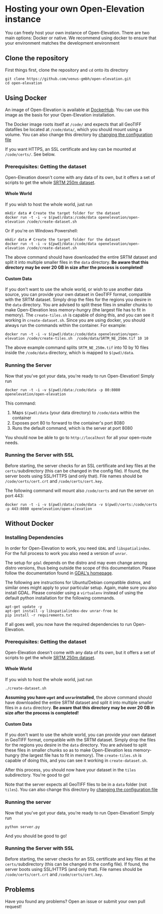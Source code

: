 # Hosting your own Open-Elevation instance

You can freely host your own instance of Open-Elevation. There are two main options: Docker or native. We recommend using docker to ensure that your environment matches the development environment

## Clone the repository
First things first, clone the repository and `cd` onto its directory

```
git clone https://github.com/venus-gmbh/open-elevation.git
cd open-elevation
```

## Using Docker

An image of Open-Elevation is available at [DockerHub](https://hub.docker.com/r/openelevation/open-elevation/). You can use this image as the basis for your Open-Elevation installation.

The Docker image roots itself at `/code/` and expects that all GeoTIFF datafiles be located at `/code/data/`, which you should mount using a volume. You can also change this directory by [changing the configuration file](#configuration-file)

If you want HTTPS, an SSL certificate and key can be mounted at `/code/certs/`. See below.

### Prerequisites: Getting the dataset

Open-Elevation doesn't come with any data of its own, but it offers a set of scripts to get the whole [SRTM 250m dataset](https://srtm.csi.cgiar.org).

#### Whole World

If you wish to host the whole world, just run

```
mkdir data # Create the target folder for the dataset
docker run -t -i -v $(pwd)/data:/code/data openelevation/open-elevation /code/create-dataset.sh
```
Or if you're on Windows Powershell:
```
mkdir data # Create the target folder for the dataset
docker run -t -i -v ${pwd}/data:/code/data openelevation/open-elevation /code/create-dataset.sh
```

The above command should have downloaded the entire SRTM dataset and split it into multiple smaller files in the `data` directory. **Be aware that this directory may be over 20 GB in size after the process is completed!**

#### Custom Data

If you don't want to use the whole world, or wish to use another data source, you can provide your own dataset in GeoTIFF format, compatible with the SRTM dataset. Simply drop the files for the regions you desire in the `data` directory. You are advised to split these files in smaller chunks to make Open-Elevation less memory-hungry (the largest file has to fit in memory). The `create-tiles.sh` is capable of doing this, and you can see it working in `create-dataset.sh`. Since you are using docker, you should always run the commands within the container. For example:

```
docker run -t -i -v $(pwd)/data:/code/data openelevation/open-elevation /code/create-tiles.sh  /code/data/SRTM_NE_250m.tif 10 10
```

The above example command splits `SRTM_NE_250m.tif` into 10 by 10 files inside the `/code/data` directory, which is mapped to `$(pwd)/data`.


### Running the Server

Now that you've got your data, you're ready to run Open-Elevation! Simply run

```
docker run -t -i -v $(pwd)/data:/code/data -p 80:8080 openelevation/open-elevation
```

This command:

1. Maps `$(pwd)/data` (your data directory) to `/code/data` within the container
2. Exposes port 80 to forward to the container's port 8080
3. Runs the default command, which is the server at port 8080

You should now be able to go to `http://localhost` for all your open-route needs.

### Running the Server with SSL

Before starting, the server checks for an SSL certificate and key files at the `certs/`subdirectory (this can be changed in the config file).
If found, the server boots using SSL/HTTPS (and only that). File names should be `/code/certs/cert.crt` and `/code/certs/cert.key`.

The following command will mount also `/code/certs` and run the server on port 443:

```
docker run -t -i -v $(pwd)/data:/code/data -v $(pwd)/certs:/code/certs -p 443:8080 openelevation/open-elevation
```


## Without Docker

### Installing Dependencies

In order for Open-Elevation to work, you need `GDAL` and `libspatialindex`. For the full process to work you also need a version of `unrar`. 

The setup for `gdal` depends on the distro and may even change among distro versions, thus being outside the scope of this documentation. Please follow the documentation found in [GDAL's homepage](http://www.gdal.org/).

The following are instructions for Ubuntu/Debian compatible distros, and similar ones might apply to your particular setup. Again, make sure you also install GDAL. Please consider using a `virtualenv` instead of using the default python installation for the following commands.
	

```
apt-get update -y
apt-get install -y libspatialindex-dev unrar-free bc
pip install -r requirements.txt
```

If all goes well, you now have the required dependencies to run Open-Elevation.

### Prerequisites: Getting the dataset

Open-Elevation doesn't come with any data of its own, but it offers a set of scripts to get the whole [SRTM 250m dataset](http://gisweb.ciat.cgiar.org/TRMM/SRTM_Resampled_250m/).

#### Whole World

If you wish to host the whole world, just run

```
./create-dataset.sh
```

**Assuming you have `wget` and `unrar`installed**, the above command should have downloaded the entire SRTM dataset and split it into multiple smaller files in a `data` directory. **Be aware that this directory may be over 20 GB in size after the process is completed!**

#### Custom Data

If you don't want to use the whole world, you can provide your own dataset in GeoTIFF format, compatible with the SRTM dataset. Simply drop the files for the regions you desire in the `data` directory. You are advised to split these files in smaller chunks so as to make Open-Elevation less memory-hungry (the largest file has to fit in memory). The `create-tiles.sh` is capable of doing this, and you can see it working in `create-dataset.sh`.

After this process, you should now have your dataset in the `tiles` subdirectory. You're good to go!

Note that the server expects all GeoTIFF files to be in a `data` folder (not `tiles`).  You can also change this directory by [changing the configuration file](#configuration-file)

### Running the server

Now that you've got your data, you're ready to run Open-Elevation! Simply run

```
python server.py
```

And you should be good to go!

### Running the Server with SSL

Before starting, the server checks for an SSL certificate and key files at the `certs/`subdirectory (this can be changed in the config file).
If found, the server boots using SSL/HTTPS (and only that). File names should be `/code/certs/cert.crt` and `/code/certs/cert.key`.

## Problems

Have you found any problems? Open an issue or submit your own pull request!

